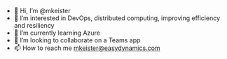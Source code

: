 - 👋 Hi, I’m @mkeister
- 👀 I’m interested in DevOps, distributed computing, improving efficiency and resiliency
- 🌱 I’m currently learning Azure
- 💞️ I’m looking to collaborate on a Teams app
- 📫 How to reach me mkeister@easydynamics.com

<!---
mkeister/mkeister is a ✨ special ✨ repository because its `README.md` (this file) appears on your GitHub profile.
You can click the Preview link to take a look at your changes.
--->
